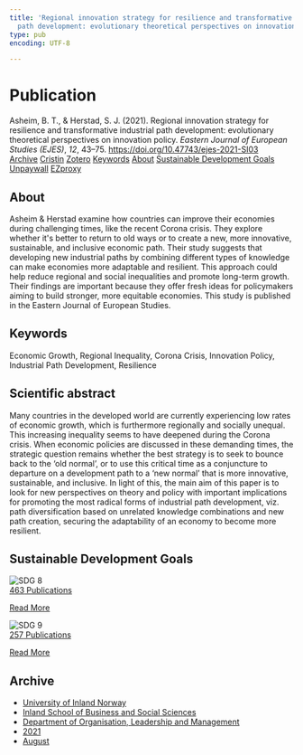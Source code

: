 ```yaml
---
title: 'Regional innovation strategy for resilience and transformative industrial
  path development: evolutionary theoretical perspectives on innovation policy'
type: pub
encoding: UTF-8

---
```

<h1>Publication</h1>
<article id="csl-bib-container-BYWJCGUD" class="csl-bib-container">
  <div class="csl-bib-body"> <div class="csl-entry">Asheim, B. T., &#38; Herstad, S. J. (2021). Regional innovation strategy for resilience and transformative industrial path development: evolutionary theoretical perspectives on innovation policy. <i>Eastern Journal of European Studies (EJES)</i>, <i>12</i>, 43–75. <a href="https://doi.org/10.47743/ejes-2021-SI03">https://doi.org/10.47743/ejes-2021-SI03</a></div> </div>
  <div class="csl-bib-buttons">
    <a href="#taxonomy-article-BYWJCGUD" alt="archive" class="csl-bib-button">Archive</a>
    <a href="https://app.cristin.no/results/show.jsf?id=1925449" alt="Cristin" class="csl-bib-button">Cristin</a>
    <a href="http://zotero.org/groups/5881554/items/BYWJCGUD" alt="Zotero" class="csl-bib-button">Zotero</a>
    <a href="#keywords-article-BYWJCGUD" alt="keywords" class="csl-bib-button">Keywords</a>
    <a href="#about-article-BYWJCGUD" alt="about_pub" class="csl-bib-button">About</a>
    <a href="#sdg-article-BYWJCGUD" alt="sdg" class="csl-bib-button">Sustainable Development Goals</a>
    <a href="https://doi.org/10.47743/ejes-2021-si03" alt="Unpaywall" class="csl-bib-button">Unpaywall</a>
    <a href="https://doi.org/10.47743/ejes-2021-si03" alt="EZproxy" class="csl-bib-button">EZproxy</a>
  </div>
  <div id="csl-bib-meta-container-BYWJCGUD"></div>
</article>
<div id="csl-bib-meta-BYWJCGUD" class="csl-bib-meta">
  <article id="about-article-BYWJCGUD" class="about_pub-article">
    <h1>About</h1>
    Asheim & Herstad examine how countries can improve their economies during challenging times, like the recent Corona crisis. They explore whether it's better to return to old ways or to create a new, more innovative, sustainable, and inclusive economic path. Their study suggests that developing new industrial paths by combining different types of knowledge can make economies more adaptable and resilient. This approach could help reduce regional and social inequalities and promote long-term growth. Their findings are important because they offer fresh ideas for policymakers aiming to build stronger, more equitable economies. This study is published in the Eastern Journal of European Studies.
  </article>
  <article id="keywords-article-BYWJCGUD" class="keywords-article">
    <h1>Keywords</h1>
    Economic Growth, Regional Inequality, Corona Crisis, Innovation Policy, Industrial Path Development, Resilience
  </article>
  <article id="abstract-article-BYWJCGUD" class="abstract-article">
    <h1>Scientific abstract</h1>
    Many countries in the developed world are currently experiencing low rates of economic growth, which is furthermore regionally and socially unequal. This increasing inequality seems to have deepened during the Corona crisis. When economic policies are discussed in these demanding times, the strategic question remains whether the best strategy is to seek to bounce back to the ‘old normal’, or to use this critical time as a conjuncture to departure on a development path to a ‘new normal’ that is more innovative, sustainable, and inclusive. In light of this, the main aim of this paper is to look for new perspectives on theory and policy with important implications for promoting the most radical forms of industrial path development, viz. path diversification based on unrelated knowledge combinations and new path creation, securing the adaptability of an economy to become more resilient.
  </article>
  <article id="sdg-article-BYWJCGUD" class="sdg-article">
    <h1>Sustainable Development Goals</h1>
    <div class="sdg-container"><div id="sdg8" class="sdg">
        <img src="{{< params subfolder >}}images/sdg/sdg08_en.png" class="image" alt="SDG 8">
        <div class="sdg-overlay">
          <a href="{{< params subfolder >}}en/archive/?sdg=8#archive" class="sdg-publication-count"><span>463</span> Publications</a>
          <p><a href="https://sdgs.un.org/goals/goal8" class="sdg-read-more">Read More</a></p>
        </div>
      </div> <div id="sdg9" class="sdg">
        <img src="{{< params subfolder >}}images/sdg/sdg09_en.png" class="image" alt="SDG 9">
        <div class="sdg-overlay">
          <a href="{{< params subfolder >}}en/archive/?sdg=9#archive" class="sdg-publication-count"><span>257</span> Publications</a>
          <p><a href="https://sdgs.un.org/goals/goal9" class="sdg-read-more">Read More</a></p>
        </div>
      </div></div>
  </article>
  <article id="taxonomy-article-BYWJCGUD" class="taxonomy-article">
    <h1>Archive</h1>
    <ul>
      <li><a href="{{< params subfolder >}}en/archive/?key=3DCRN523">University of Inland Norway</a></li>
      <li><a href="{{< params subfolder >}}en/archive/?key=DU8Q9LN9">Inland School of Business and Social Sciences</a></li>
      <li><a href="{{< params subfolder >}}en/archive/?key=4LUWR3ZM">Department of Organisation, Leadership and Management</a></li>
      <li><a href="{{< params subfolder >}}en/archive/?key=8VQBC64H">2021</a></li>
      <li><a href="{{< params subfolder >}}en/archive/?key=L4PN3CBI">August</a></li>
    </ul>
  </article>
</div>
